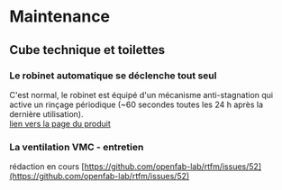 # Maintenance

## Cube technique et toilettes

### Le robinet automatique se déclenche tout seul

C'est normal, le robinet est équipé d'un mécanisme anti-stagnation qui active un rinçage périodique \(~60 secondes toutes les 24 h après la dernière utilisation\).  
[lien vers la page du produit](https://www.delabiebenelux.com/fr/nos-produits/robinetterie-pour-lieux-publics/lavabo/440106-robinet-electronique-tempomatic-4)

### La ventilation VMC - entretien

rédaction en cours [https://github.com/openfab-lab/rtfm/issues/52](https://github.com/openfab-lab/rtfm/issues/52)

